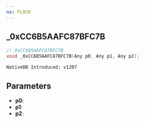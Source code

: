 ```yaml
---
ns: FLOCK
---
```

## _0xCC6B5AAFC87BFC7B

```c
// 0xCC6B5AAFC87BFC7B
void _0xCC6B5AAFC87BFC7B(Any p0, Any p1, Any p2);
```

```
NativeDB Introduced: v1207
```

## Parameters
* **p0**:
* **p1**:
* **p2**:
